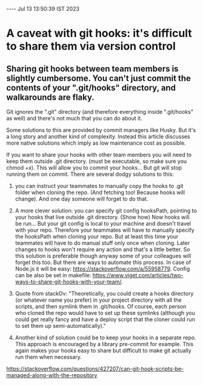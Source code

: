 ---- Jul 13 13:50:39 IST 2023
# A caveat with git hooks: it's difficult to share them via version control

## Sharing git hooks between team members is slightly cumbersome. You can't just commit the contents of your ".git/hooks" directory, and walkarounds are flaky.

Git ignores the ".git" directory (and therefore everything inside ".git/hooks" as well) and there's not much that you can do about it.

Some solutions to this are provided by commit managers like Husky. But it's a long story and another kind of complexity. Instead this article discusses more native solutions which imply as low maintenance cost as possible.

If you want to share your hooks with other team members you will need to keep them outside .git directory. (must be executable, so make sure you chmod +x). This will allow you to commit your hooks... But git will stop running them on commit. There are several dodgy solutions to this:

1) you can instruct your teammates to manually copy the hooks to .git folder when cloning the repo. (And fetching too! Because hooks will change). And one day someone will forget to do that.

2) A more clever solution: you can specify git config hooksPath, pointing to your hooks that live outside .git directory. (Show how) Now hooks will be run... But your git config is local to your machine and doesn't travel with your repo. Therefore your teammates will have to manually specify the hooksPath when cloning your repo.
But at least this time your teammates will have to do manual stuff only once when cloning. Later changes to hooks won't require any action and that's a little better.
So this solution is preferable though anyway some of your colleagues will forget this too. But there are ways to automate this process. In case of Node.js it will be easy: https://stackoverflow.com/a/55958779.
Config can be also be set in makefile: https://www.viget.com/articles/two-ways-to-share-git-hooks-with-your-team/.

3) Quote from stackOv: "Theoretically, you could create a hooks directory (or whatever name you prefer) in your project directory with all the scripts, and then symlink them in .git/hooks. Of course, each person who cloned the repo would have to set up these symlinks (although you could get really fancy and have a deploy script that the cloner could run to set them up semi-automatically)."

4) Another kind of solution could be to keep your hooks in a separate repo. This approach is encouraged by a library pre-commit for example. This again makes your hooks easy to share but difficult to make git actually run them  when necessary.

https://stackoverflow.com/questions/427207/can-git-hook-scripts-be-managed-along-with-the-repository
